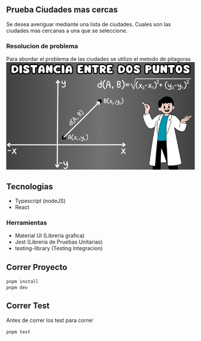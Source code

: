 ## Prueba Ciudades mas cercas

Se desea averiguar mediante una lista de ciudades. Cuales son las ciudades mas cercanas a una que se seleccione.


### Resolucion de problema 
Para abordar el problema de las ciudades se utilizo el metodo de pitagoras 
![alt text](image.png)


## Tecnologias
  - Typescript (nodeJS)
  - React
  ### Herramientas
  - Material UI (Libreria grafica)
  - Jest (Libreria de Pruebas Unitarias)
  - testing-library (Testing Integracion)


## Correr Proyecto

  ```
  pnpm install
  pnpm dev
  ```

## Correr Test
Antes de correr los test para correr 
```
pnpm test
```